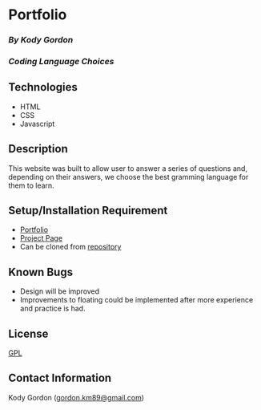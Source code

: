 # Portfolio

### _By Kody Gordon_
### _Coding Language Choices_

## Technologies
* HTML
* CSS
* Javascript

## Description
This website was built to allow user to answer a series of questions and, depending on their answers, we choose the best gramming language for them to learn.

## Setup/Installation Requirement
* [Portfolio](https://github.com/kody7mm/)
* [Project Page](https://github.com/kody7mm/coding-lang)
* Can be cloned from [repository](https://github.com/kody7mm/coding-lang.git)

## Known Bugs
* Design will be improved
* Improvements to floating could be implemented after more experience and practice is had.

## License
[GPL](https://choosealicense.com/licenses/gpl-3.0/)

## Contact Information
Kody Gordon (gordon.km89@gmail.com)
